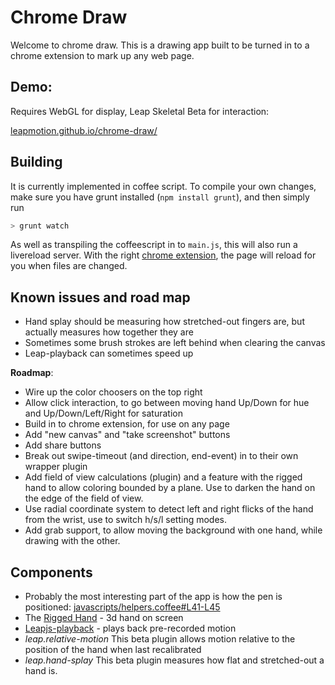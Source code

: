# Chrome Draw

Welcome to chrome draw.  This is a drawing app built to be turned in to a chrome extension to mark up any web page.

## Demo:

Requires WebGL for display, Leap Skeletal Beta for interaction:

[leapmotion.github.io/chrome-draw/](http://leapmotion.github.io/chrome-draw/)

## Building

It is currently implemented in coffee script.  To compile your own changes, make sure you have grunt installed
(`npm install grunt`), and then simply run

```bash
> grunt watch
```

As well as transpiling the coffeescript in to `main.js`, this will also run a livereload server.  With the right
[chrome extension](https://chrome.google.com/webstore/detail/livereload/jnihajbhpnppcggbcgedagnkighmdlei?hl=en), the page will reload for you when files are changed.

## Known issues and road map

 - Hand splay should be measuring how stretched-out fingers are, but actually measures how together they are
 - Sometimes some brush strokes are left behind when clearing the canvas
 - Leap-playback can sometimes speed up

**Roadmap**:

 - Wire up the color choosers on the top right
 - Allow click interaction, to go between moving hand Up/Down for hue and Up/Down/Left/Right for saturation
 - Build in to chrome extension, for use on any page
 - Add "new canvas" and "take screenshot" buttons
 - Add share buttons
 - Break out swipe-timeout (and direction, end-event) in to their own wrapper plugin
 - Add field of view calculations (plugin) and a feature with the rigged hand to allow coloring bounded by a plane.  Use to darken the hand on the edge of the field of view.
 - Use radial coordinate system to detect left and right flicks of the hand from the wrist, use to switch h/s/l setting modes.
 - Add grab support, to allow moving the background with one hand, while drawing with the other.


## Components

 - Probably the most interesting part of the app is how the pen is positioned: [javascripts/helpers.coffee#L41-L45](https://github.com/leapmotion/chrome-draw/blob/master/javascripts/helpers.coffee#L41-L45)
 - The [Rigged Hand](https://github.com/leapmotion/leapjs-rigged-hand) - 3d hand on screen
 - [Leapjs-playback](https://github.com/leapmotion/leapjs-playback) - plays back pre-recorded motion
 - *leap.relative-motion* This beta plugin allows motion relative to the position of the hand when last recalibrated
 - *leap.hand-splay* This beta plugin measures how flat and stretched-out a hand is.
